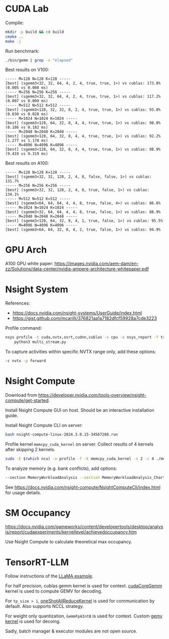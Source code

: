 # CUDA Lab

Compile:
```sh
mkdir -p build && cd build
cmake ..
make -j
```

Run benchmark:
```sh
./bin/gemm | grep -v "elapsed"
```

Best results on V100:
```
----- M=128 N=128 K=128 -----
[best] (sgemm3<32, 32, 64, 4, 2, 4, true, true, 1>) vs cublas: 173.8% (0.005 vs 0.008 ms)
----- M=256 N=256 K=256 -----
[best] (sgemm3<32, 32, 64, 4, 2, 4, true, true, 1>) vs cublas: 117.2% (0.007 vs 0.009 ms)
----- M=512 N=512 K=512 -----
[best] (sgemm3<128, 32, 32, 8, 2, 4, true, true, 1>) vs cublas: 93.8% (0.030 vs 0.028 ms)
----- M=1024 N=1024 K=1024 -----
[best] (sgemm3<128, 64, 32, 8, 4, 4, true, true, 1>) vs cublas: 98.0% (0.186 vs 0.182 ms)
----- M=2048 N=2048 K=2048 -----
[best] (sgemm3<128, 64, 32, 8, 4, 4, true, true, 1>) vs cublas: 92.2% (1.277 vs 1.178 ms)
----- M=4096 N=4096 K=4096 -----
[best] (sgemm3<128, 64, 32, 8, 4, 4, true, true, 1>) vs cublas: 98.9% (9.419 vs 9.319 ms)
```

Best results on A100:
```
----- M=128 N=128 K=128 -----
[best] (sgemm3<32, 32, 128, 2, 4, 8, false, false, 1>) vs cublas: 131.7%
----- M=256 N=256 K=256 -----
[best] (sgemm3<32, 32, 128, 2, 4, 8, true, false, 1>) vs cublas: 134.1%
----- M=512 N=512 K=512 -----
[best] (sgemm3<64, 64, 64, 4, 4, 8, true, false, 4>) vs cublas: 86.6%
----- M=1024 N=1024 K=1024 -----
[best] (sgemm3<32, 64, 64, 4, 4, 8, true, false, 1>) vs cublas: 88.9%
----- M=2048 N=2048 K=2048 -----
[best] (sgemm3<128, 64, 32, 8, 4, 1, true, false, 1>) vs cublas: 95.5%
----- M=4096 N=4096 K=4096 -----
[best] (sgemm3<64, 64, 32, 8, 4, 2, true, false, 1>) vs cublas: 94.9%
```

# GPU Arch

A100 GPU white paper: https://images.nvidia.com/aem-dam/en-zz/Solutions/data-center/nvidia-ampere-architecture-whitepaper.pdf

# Nsight System

References:
* https://docs.nvidia.com/nsight-systems/UserGuide/index.html
* https://gist.github.com/mcarilli/376821aa1a7182dfcf59928a7cde3223

Profile command:
```sh
nsys profile -t cuda,nvtx,osrt,cudnn,cublas -s cpu -o nsys_report -f true -e NSYS_NVTX_PROFILER_REGISTER_ONLY=0 --cudabacktrace=kernel --python-backtrace=cuda --python-sampling=true \
    python3 multi_stream.py
```

To capture activities within specific NVTX range only, add these options:
```sh
-c nvtx -p forward
```

# Nsight Compute

Download from https://developer.nvidia.com/tools-overview/nsight-compute/get-started.

Install Nsight Compute GUI on host. Should be an interactive installation guide.

Install Nsight Compute CLI on server:
```sh
bash nsight-compute-linux-2024.3.0.15-34567288.run
```

Profile kernel `memcpy_cuda_kernel` on server. Collect results of 4 kernels after skipping 2 kernels.
```sh
sudo -E $(which ncu) -o profile -f -k memcpy_cuda_kernel -s 2 -c 4 ./memcpy
```

To analyze memory (e.g. bank conflicts), add options:
```sh
--section MemoryWorkloadAnalysis --section MemoryWorkloadAnalysis_Chart --section MemoryWorkloadAnalysis_Tables
```

See https://docs.nvidia.com/nsight-compute/NsightComputeCli/index.html for usage details.

# SM Occupancy

https://docs.nvidia.com/gameworks/content/developertools/desktop/analysis/report/cudaexperiments/kernellevel/achievedoccupancy.htm

Use Nsight Compute to calculate theoretical max occupancy.

# TensorRT-LLM

Follow instructions of the [LLaMA example](https://github.com/NVIDIA/TensorRT-LLM/tree/main/examples/llama).

For half precision, cublas gemm kernel is used for context. [cudaCoreGemm](https://github.com/NVIDIA/TensorRT-LLM/blob/main/cpp/tensorrt_llm/kernels/weightOnlyBatchedGemv/cudaCoreGemm.cu) kernel is used to compute GEMV for decoding.

For `tp_size > 1`, [oneShotAllReduceKernel](https://github.com/NVIDIA/TensorRT-LLM/blob/main/cpp/tensorrt_llm/kernels/customAllReduceKernels.cu) is used for communication by default. Also supports NCCL strategy.

For weight only quantization, `GemmFpAIntB` is used for context. Custom [gemv kernel](https://github.com/NVIDIA/TensorRT-LLM/blob/main/cpp/tensorrt_llm/kernels/weightOnlyBatchedGemv/kernel.h) is used for decoing.

Sadly, batch manager & executor modules are not open source.
